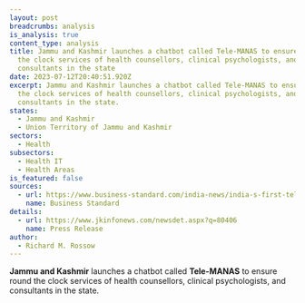 ```yaml
---
layout: post
breadcrumbs: analysis
is_analysis: true
content_type: analysis
title: Jammu and Kashmir launches a chatbot called Tele-MANAS to ensure round
  the clock services of health counsellors, clinical psychologists, and
  consultants in the state
date: 2023-07-12T20:40:51.920Z
excerpt: Jammu and Kashmir launches a chatbot called Tele-MANAS to ensure round
  the clock services of health counsellors, clinical psychologists, and
  consultants in the state.
states:
  - Jammu and Kashmir
  - Union Territory of Jammu and Kashmir
sectors:
  - Health
subsectors:
  - Health IT
  - Health Areas
is_featured: false
sources:
  - url: https://www.business-standard.com/india-news/india-s-first-tele-manas-chat-bot-to-ensure-24x7-services-launched-in-j-k-123070500755_1.html
    name: Business Standard
details:
  - url: https://www.jkinfonews.com/newsdet.aspx?q=80406
    name: Press Release
author:
  - Richard M. Rossow
---
```

**Jammu and Kashmir** launches a chatbot called **Tele-MANAS** to ensure round the clock services of health counsellors, clinical psychologists, and consultants in the state.